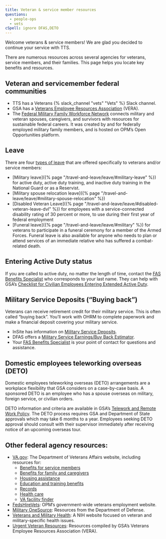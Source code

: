 ```yaml
---
title: Veteran & service member resources
questions:
  - people-ops
  - vets
cSpell: ignore DFAS,DETO
---
```

Welcome veterans & service members!
We are glad you decided to continue your service with TTS. 

There are numerous resources across several agencies for veterans, service members, and their families. This page helps you locate key benefits and resources.

## Veteran and servicemember federal communities
- TTS has a Veterans {% slack_channel "vets" "Vets" %} Slack channel.
- GSA has a [Veterans Employee Resources Association](https://insite.gsa.gov/about-us/agency-initiatives/veterans-employee-resources-association) (VERA).
- The [Federal Military Family Workforce Network](https://openopps.usajobs.gov/communities/14) connects military and veteran spouses, caregivers, and survivors with resources for sustainable federal careers. It was created by and for federally employed military family members, and is hosted on OPM’s Open Opportunities platform.

## Leave
There are four [types of leave](https://docs.google.com/spreadsheets/u/0/d/1-dm0tptMsZ2FKhuta52RFEiN4Sfkd9coYN0_tjQCe9Y/edit) that are offered specifically to veterans and/or service members:
- [Military leave]({% page "/travel-and-leave/leave/#military-leave" %}) for active duty, active duty training, and inactive duty training in the National Guard or as a Reservist.
- [Military spouse relocation leave]({% page "/travel-and-leave/leave/#military-spouse-relocation" %})
- [Disabled Veteran Leave]({% page "/travel-and-leave/leave/#disabled-veteran-leave-dvl" %}) for employees with a service-connected disability rating of 30 percent or more, to use during their first year of federal employment
- [Funeral leave]({% page "/travel-and-leave/leave/#military" %}) for veterans to participate in a funeral ceremony for a member of the Armed Forces. Funeral leave is also available for anyone who needs to plan or attend services of an immediate relative who has suffered a combat-related death.

## Entering Active Duty status
If you are called to active duty, no matter the length of time, contact the [FAS Benefits Specialist](https://docs.google.com/document/d/15glvq9UakKUN8XTRTa6gRkhBHm2whhQyAGmf8ibTtBs/edit) who corresponds to your last name. They can help with GSA’s [Checklist for Civilian Employees Entering Extended Active Duty](https://www.gsa.gov/reference/forms/civilian-employees-entering-extended-active-duty-checklist).

## Military Service Deposits (“Buying back”)
Veterans can receive retirement credit for their military service. This is often called “buying back”. You’ll work with OHRM to complete paperwork and make a financial deposit covering your military service.
- InSite has information on [Military Service Deposits](https://insite.gsa.gov/topics/hr-pay-and-leave/benefits/military-service-deposits). 
- DFAS offers a [Military Service Earnings/Buy Back Estimator](https://www.dfas.mil/civilianemployees/militaryservice/militaryservicedeposits/estimator/).
- Your [FAS Benefits Specialist](https://docs.google.com/document/d/15glvq9UakKUN8XTRTa6gRkhBHm2whhQyAGmf8ibTtBs/edit) is your point of contact for questions and assistance.

## Domestic employees teleworking overseas (DETO) 
Domestic employees teleworking overseas (DETO) arrangements are a workplace flexibility that GSA considers on a case-by-case basis. A sponsored DETO is an employee who has a spouse overseas on military, foreign service, or civilian orders. 

DETO information and criteria are available in GSA’s [Telework and Remote Work Policy](https://www.gsa.gov/directives-library/gsa-telework-and-remote-work-policy). The DETO process requires GSA and Department of State approvals which may take 6 months to a year. Employees seeking DETO approval should consult with their supervisor immediately after receiving notice of an upcoming overseas tour.

## Other federal agency resources:
- [VA.gov](https://www.va.gov/): The Department of Veterans Affairs website, including resources for:
  - [Benefits for service members](https://www.va.gov/service-member-benefits)
  - [Benefits for family and caregivers](https://www.va.gov/family-member-benefits)
  - [Housing assistance](https://www.va.gov/housing-assistance)
  - [Education and training benefits](https://www.va.gov/education)
  - [Records](https://www.va.gov/records)
  - [Health care](https://www.va.gov/health-care)
  - [VA facility finder](https://www.va.gov/directory/guide/home.asp)
- [FedsHireVets](https://www.opm.gov/fedshirevets/): OPM’s government-wide veterans employment website.
- [Military OneSource](https://www.militaryonesource.mil/military-life/): Resources from the Department of Defense.
- [Veterans and Military Health](https://medlineplus.gov/veteransandmilitaryhealth.html): A NIH website focused on veteran and military-specific health issues.
- [Urgent Veteran Resources](https://docs.google.com/document/d/1H70Wr2RrhYUClwMsotdnwXWMWBluOPOMYWJLV7j-YqI/edit): Resources compiled by GSA’s Veterans Employee Resources Association (VERA).

